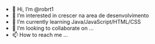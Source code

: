 - 👋 Hi, I’m @robrt1
- 👀 I’m interested in  crescer na area de desenvolvimento        
- 🌱 I’m currently learning Java/JavaScript/HTML/CSS
- 💞️ I’m looking to collaborate on ...  
- 📫 How to reach me ...

<!---
robyrt1/robyrt1 is a ✨ special ✨ repository because its `README.md` (this file) appears on your GitHub profile.
You can click the Preview link to take a look at your changes.
--->
